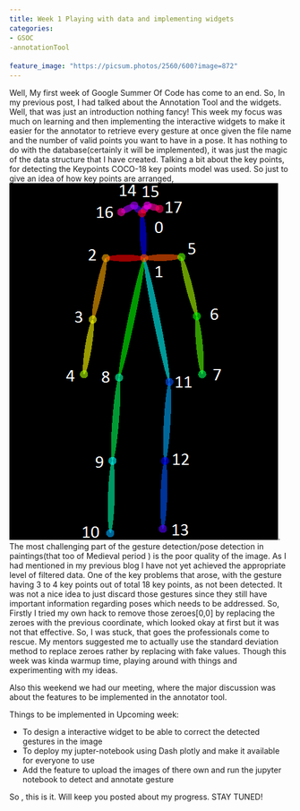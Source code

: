 ```yaml
---
title: Week 1 Playing with data and implementing widgets
categories:
- GSOC
-annotationTool

feature_image: "https://picsum.photos/2560/600?image=872"
---
```

Well, My first week of Google Summer Of Code has come to an end. So, In my previous post, I had talked about the Annotation Tool and the widgets. Well, that was just an introduction nothing fancy!
This week my focus was much on learning and then implementing the interactive widgets to make it easier for the annotator to retrieve every gesture at once given the file name and the number of valid points you want to have in a pose. It has nothing to do with the database(certainly it will be implemented), it was just the magic of the data structure that I have created.
Talking a bit about the key points, for detecting the Keypoints COCO-18 key points model was used. So just to give an idea of how key points are arranged,![log](media/keypoints_pose_18.png).
The most challenging part of the gesture detection/pose detection in paintings(that too of Medieval period ) is the poor quality of the image. As I had mentioned in my previous blog I have not yet achieved the appropriate level of filtered data. One of the key problems that arose, with the gesture having 3 to 4 key points out of total 18 key points, as not been detected. It was not a nice idea to just discard those gestures since they still have important information regarding poses which needs to be addressed. So, Firstly I tried my own hack to remove those zeroes[0,0] by replacing the zeroes with the previous coordinate, which looked okay at first but it was not that effective. So, I was stuck, that goes the professionals come to rescue. My mentors suggested me to actually use the standard deviation method to replace zeroes rather by replacing with fake values. Though this week was kinda warmup time, playing around with things and experimenting with my ideas.


Also this weekend we had our meeting, where the major discussion was about the features to be implemented in the annotator tool.
<p>Things to be implemented in Upcoming week:</p>
<ul>
    <li>To design a interactive widget to be able to correct the detected gestures in the image</li>
    <li>To deploy my jupter-notebook using Dash plotly and make it available for everyone to use</li>
    <li>Add the feature to upload the images of there own and run the jupyter notebook to detect and annotate gesture</li>
</ul>


So , this is it. Will keep you posted about my progress. STAY TUNED!
 
